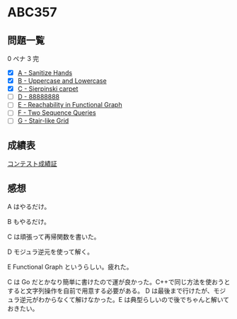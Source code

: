 # ABC357

## 問題一覧

0 ペナ 3 完

- [x] [A - Sanitize Hands](https://atcoder.jp/contests/abc357/tasks/abc357_a)
- [x] [B - Uppercase and Lowercase](https://atcoder.jp/contests/abc357/tasks/abc357_b)
- [x] [C - Sierpinski carpet](https://atcoder.jp/contests/abc357/tasks/abc357_c)
- [ ] [D - 88888888](https://atcoder.jp/contests/abc357/tasks/abc357_d)
- [ ] [E - Reachability in Functional Graph](https://atcoder.jp/contests/abc357/tasks/abc357_e)
- [ ] [F - Two Sequence Queries](https://atcoder.jp/contests/abc357/tasks/abc357_f)
- [ ] [G - Stair-like Grid](https://atcoder.jp/contests/abc357/tasks/abc357_g)

## 成績表

[コンテスト成績証](https://atcoder.jp/users/hamao/history/share/abc357?lang=ja)

## 感想

A はやるだけ。

B もやるだけ。

C は頑張って再帰関数を書いた。

D モジュラ逆元を使って解く。

E Functional Graph というらしい。疲れた。

C は Go だとかなり簡単に書けたので運が良かった。C++で同じ方法を使おうとすると文字列操作を自前で用意する必要がある。
D は最後まで行けたが、モジュラ逆元がわからなくて解けなかった。E は典型らしいので後でちゃんと解いておきたい。
